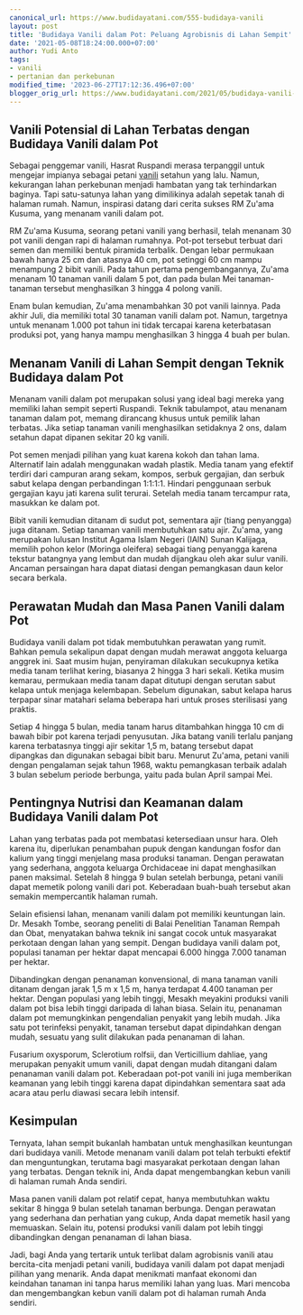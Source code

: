 ```yaml
---
canonical_url: https://www.budidayatani.com/555-budidaya-vanili
layout: post
title: 'Budidaya Vanili dalam Pot: Peluang Agrobisnis di Lahan Sempit'
date: '2021-05-08T18:24:00.000+07:00'
author: Yudi Anto
tags:
- vanili
- pertanian dan perkebunan
modified_time: '2023-06-27T17:12:36.496+07:00'
blogger_orig_url: https://www.budidayatani.com/2021/05/budidaya-vanili-minim-lahan-tanam-dalam.html
---
```


## Vanili Potensial di Lahan Terbatas dengan Budidaya Vanili dalam Pot

Sebagai penggemar vanili, Hasrat Ruspandi merasa terpanggil untuk mengejar impianya sebagai petani [vanili](https://www.budidayatani.com/search/label/vanili) setahun yang lalu. Namun, kekurangan lahan perkebunan menjadi hambatan yang tak terhindarkan baginya. Tapi satu-satunya lahan yang dimilikinya adalah sepetak tanah di halaman rumah. Namun, inspirasi datang dari cerita sukses RM Zu'ama Kusuma, yang menanam vanili dalam pot.

RM Zu'ama Kusuma, seorang petani vanili yang berhasil, telah menanam 30 pot vanili dengan rapi di halaman rumahnya. Pot-pot tersebut terbuat dari semen dan memiliki bentuk piramida terbalik. Dengan lebar permukaan bawah hanya 25 cm dan atasnya 40 cm, pot setinggi 60 cm mampu menampung 2 bibit vanili. Pada tahun pertama pengembangannya, Zu'ama menanam 10 tanaman vanili dalam 5 pot, dan pada bulan Mei tanaman-tanaman tersebut menghasilkan 3 hingga 4 polong vanili.

Enam bulan kemudian, Zu'ama menambahkan 30 pot vanili lainnya. Pada akhir Juli, dia memiliki total 30 tanaman vanili dalam pot. Namun, targetnya untuk menanam 1.000 pot tahun ini tidak tercapai karena keterbatasan produksi pot, yang hanya mampu menghasilkan 3 hingga 4 buah per bulan.

## Menanam Vanili di Lahan Sempit dengan Teknik Budidaya dalam Pot

Menanam vanili dalam pot merupakan solusi yang ideal bagi mereka yang memiliki lahan sempit seperti Ruspandi. Teknik tabulampot, atau menanam tanaman dalam pot, memang dirancang khusus untuk pemilik lahan terbatas. Jika setiap tanaman vanili menghasilkan setidaknya 2 ons, dalam setahun dapat dipanen sekitar 20 kg vanili.

Pot semen menjadi pilihan yang kuat karena kokoh dan tahan lama. Alternatif lain adalah menggunakan wadah plastik. Media tanam yang efektif terdiri dari campuran arang sekam, kompos, serbuk gergajian, dan serbuk sabut kelapa dengan perbandingan 1:1:1:1. Hindari penggunaan serbuk gergajian kayu jati karena sulit terurai. Setelah media tanam tercampur rata, masukkan ke dalam pot.

Bibit vanili kemudian ditanam di sudut pot, sementara ajir (tiang penyangga) juga ditanam. Setiap tanaman vanili membutuhkan satu ajir. Zu'ama, yang merupakan lulusan Institut Agama Islam Negeri (IAIN) Sunan Kalijaga, memilih pohon kelor (Moringa oleifera) sebagai tiang penyangga karena tekstur batangnya yang lembut dan mudah dijangkau oleh akar sulur vanili. Ancaman persaingan hara dapat diatasi dengan pemangkasan daun kelor secara berkala.

## Perawatan Mudah dan Masa Panen Vanili dalam Pot

Budidaya vanili dalam pot tidak membutuhkan perawatan yang rumit. Bahkan pemula sekalipun dapat dengan mudah merawat anggota keluarga anggrek ini. Saat musim hujan, penyiraman dilakukan secukupnya ketika media tanam terlihat kering, biasanya 2 hingga 3 hari sekali. Ketika musim kemarau, permukaan media tanam dapat ditutupi dengan serutan sabut kelapa untuk menjaga kelembapan. Sebelum digunakan, sabut kelapa harus terpapar sinar matahari selama beberapa hari untuk proses sterilisasi yang praktis.

Setiap 4 hingga 5 bulan, media tanam harus ditambahkan hingga 10 cm di bawah bibir pot karena terjadi penyusutan. Jika batang vanili terlalu panjang karena terbatasnya tinggi ajir sekitar 1,5 m, batang tersebut dapat dipangkas dan digunakan sebagai bibit baru. Menurut Zu'ama, petani vanili dengan pengalaman sejak tahun 1968, waktu pemangkasan terbaik adalah 3 bulan sebelum periode berbunga, yaitu pada bulan April sampai Mei.

## Pentingnya Nutrisi dan Keamanan dalam Budidaya Vanili dalam Pot

Lahan yang terbatas pada pot membatasi ketersediaan unsur hara. Oleh karena itu, diperlukan penambahan pupuk dengan kandungan fosfor dan kalium yang tinggi menjelang masa produksi tanaman. Dengan perawatan yang sederhana, anggota keluarga Orchidaceae ini dapat menghasilkan panen maksimal. Setelah 8 hingga 9 bulan setelah berbunga, petani vanili dapat memetik polong vanili dari pot. Keberadaan buah-buah tersebut akan semakin mempercantik halaman rumah.

Selain efisiensi lahan, menanam vanili dalam pot memiliki keuntungan lain. Dr. Mesakh Tombe, seorang peneliti di Balai Penelitian Tanaman Rempah dan Obat, menyatakan bahwa teknik ini sangat cocok untuk masyarakat perkotaan dengan lahan yang sempit. Dengan budidaya vanili dalam pot, populasi tanaman per hektar dapat mencapai 6.000 hingga 7.000 tanaman per hektar.

Dibandingkan dengan penanaman konvensional, di mana tanaman vanili ditanam dengan jarak 1,5 m x 1,5 m, hanya terdapat 4.400 tanaman per hektar. Dengan populasi yang lebih tinggi, Mesakh meyakini produksi vanili dalam pot bisa lebih tinggi daripada di lahan biasa. Selain itu, penanaman dalam pot memungkinkan pengendalian penyakit yang lebih mudah. Jika satu pot terinfeksi penyakit, tanaman tersebut dapat dipindahkan dengan mudah, sesuatu yang sulit dilakukan pada penanaman di lahan.

Fusarium oxysporum, Sclerotium rolfsii, dan Verticillium dahliae, yang merupakan penyakit umum vanili, dapat dengan mudah ditangani dalam penanaman vanili dalam pot. Keberadaan pot-pot vanili ini juga memberikan keamanan yang lebih tinggi karena dapat dipindahkan sementara saat ada acara atau perlu diawasi secara lebih intensif.

## Kesimpulan

Ternyata, lahan sempit bukanlah hambatan untuk menghasilkan keuntungan dari budidaya vanili. Metode menanam vanili dalam pot telah terbukti efektif dan menguntungkan, terutama bagi masyarakat perkotaan dengan lahan yang terbatas. Dengan teknik ini, Anda dapat mengembangkan kebun vanili di halaman rumah Anda sendiri.

Masa panen vanili dalam pot relatif cepat, hanya membutuhkan waktu sekitar 8 hingga 9 bulan setelah tanaman berbunga. Dengan perawatan yang sederhana dan perhatian yang cukup, Anda dapat memetik hasil yang memuaskan. Selain itu, potensi produksi vanili dalam pot lebih tinggi dibandingkan dengan penanaman di lahan biasa.

Jadi, bagi Anda yang tertarik untuk terlibat dalam agrobisnis vanili atau bercita-cita menjadi petani vanili, budidaya vanili dalam pot dapat menjadi pilihan yang menarik. Anda dapat menikmati manfaat ekonomi dan keindahan tanaman ini tanpa harus memiliki lahan yang luas. Mari mencoba dan mengembangkan kebun vanili dalam pot di halaman rumah Anda sendiri.

